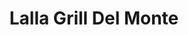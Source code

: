 ---
layout: place
title: "Lalla Grill Del Monte"
permalink: /california/monterey/lalla-grill-del-monte.html
stateAbbr: CA
stateName: California
cityName: Monterey
seo:
  name: "Lalla Grill Del Monte"
  type: Restaurant
  links: null
description: "Lalla Grill Del Monte serves delicious sushi in Monterey, California. Try fresh Japanese dishes for a great dining experience. "
place_id: ChIJh1XT7CzkjYAR3pWOcFHrjp4
photos:
  - name: >-
      places/ChIJh1XT7CzkjYAR3pWOcFHrjp4/photos/AeeoHcLnPiRlhfTF6_Sd_2-wbtVhKURJyhEXcJYYQQsNip_CfHxCcUYmOzEqXrSwiJrBFP9BzmAggJi4Sru6XCK0yxbW_fgUv_lHDFulk_hHTiSuY_ZVlHibviMh9ydqhL1gRjreFyBXZhQqmmMPY_v4b-4eWPKKbY_38Bwja1XZvV9ovUfTuy3idRPeMLTr69vlHrtR_9dCW6XXgW-Etok8uva52k3CYm8-DMzgdyoQpwIYEfed1uNmsQtxeQwR7kkp_Ceac1HtvEbmNzOkJH2KoAhq7NQ0kDkLP3NSZ6FXCU4DSKYoZz57Z8Tahf7UchKFVbbmEF02W6bX-Qv0JfOwqJ_7tBUf_rnluWIffC-Z4_urbi2IoAYmGxZ23e0q8L8gTSIguwU3SuH_Br5tKPdmHLQPOzH9e1U2SuHSKw_iQ-6lFjVZ
    widthPx: 4032
    heightPx: 3024
    authorAttributions:
      - displayName: Stinger GT2 tv
        uri: https://maps.google.com/maps/contrib/103260254133902819944
        photoUri: >-
          https://lh3.googleusercontent.com/a-/ALV-UjWCIe-NTmDbHo8FKH8uVz-fgEPR7eFcfMgfCQRDlW_AGESyyK4nUQ=s100-p-k-no-mo
    flagContentUri: >-
      https://www.google.com/local/imagery/report/?cb_client=maps_api_places.places_api&image_key=!1e10!2sCIHM0ogKEICAgIDk4vXd0wE&hl=en-US
    googleMapsUri: >-
      https://www.google.com/maps/place//data=!3m4!1e2!3m2!1sCIHM0ogKEICAgIDk4vXd0wE!2e10!4m2!3m1!1s0x808de42cecd35587:0x9e8eeb51708e95de
  - name: >-
      places/ChIJh1XT7CzkjYAR3pWOcFHrjp4/photos/AeeoHcL-XJSCySmsCWeojPtsy6ZglbSrxs2ysPKbko8IE6tuT_NnKuzRG7Cy3ylehTrkYQtqFwXl58ZjOCJ3WVdVDhrH0t6r8d0ZsVkApL4P0nSD6_pz1VlrjkeSN4cJ9PtxOExfdyuudyyh4dDA38nULkh_1Fo7ZX0p8DqPQRHqxDc90BVTn5cl70A9BPqUmn6blZ7T38K0puTf9M2W4OOySdcFVpDIotX3kUMSAGkbL6tD-nVabewDK_NMZL0Sm12wNG10Lq7Cl_D93C5qklJq2OMqDZKjwgUao1W_B6yZYqWPAQ
    widthPx: 1024
    heightPx: 683
    authorAttributions:
      - displayName: Lalla Grill Del Monte
        uri: https://maps.google.com/maps/contrib/110119147533770810951
        photoUri: >-
          https://lh3.googleusercontent.com/a-/ALV-UjWptW3APqMq7YdoJJyupR2VbCBiV0SXSzt9nceKUG_OsMmiDFuK=s100-p-k-no-mo
    flagContentUri: >-
      https://www.google.com/local/imagery/report/?cb_client=maps_api_places.places_api&image_key=!1e10!2sAF1QipNJI8PvYUXdXofZFnHluzp6pl-DkUKORoTt-FUW&hl=en-US
    googleMapsUri: >-
      https://www.google.com/maps/place//data=!3m4!1e2!3m2!1sAF1QipNJI8PvYUXdXofZFnHluzp6pl-DkUKORoTt-FUW!2e10!4m2!3m1!1s0x808de42cecd35587:0x9e8eeb51708e95de
  - name: >-
      places/ChIJh1XT7CzkjYAR3pWOcFHrjp4/photos/AeeoHcKWEBOtPb258VEynuyVa5OmOB9gTzQw6KKYb8LyxojfOuC_ZBv2-Kua8m0Bo8YTbT2IWdj_33t6LQXHW2NBtYgqySvImIsPRQV1izr3t2b6LFLvLgm2npfurNkH5XBr0qXcK10rUPIG4Z62hDaoparSY-u4GkncL_FKFCrxK1g2nPP5pLopT9U4lx4SYZP9okjx_Twasw6nJM5n1IWtAXuY2ydjTBntvemjDtJk0Gy5gOnqTVqM8QAUKgfgYkD31CBU1yFT5DsMglUCaxy2sQieWpISC9Ym5JWJ7iL14jc7OIWwebXnTDnjdOUcsyfQ8bc19VPeqmzg7XH0WCYK4iroeOfke8TXrE_bgbaYRNQSPCWHBeFSCtxcDxFnOFXwO8onVb4wS83hScdEe4fuwUi2MMM9DpUNukYxOwpiOnhT0cLQ
    widthPx: 4032
    heightPx: 1816
    authorAttributions:
      - displayName: Bob Herbig
        uri: https://maps.google.com/maps/contrib/110708919632317536359
        photoUri: >-
          https://lh3.googleusercontent.com/a/ACg8ocJ2amhpvJc9gL-jIsU809k6Fzf4aj8lNhsod2dUf3l0G3zcnic=s100-p-k-no-mo
    flagContentUri: >-
      https://www.google.com/local/imagery/report/?cb_client=maps_api_places.places_api&image_key=!1e10!2sCIHM0ogKEICAgMDI8dmBnQE&hl=en-US
    googleMapsUri: >-
      https://www.google.com/maps/place//data=!3m4!1e2!3m2!1sCIHM0ogKEICAgMDI8dmBnQE!2e10!4m2!3m1!1s0x808de42cecd35587:0x9e8eeb51708e95de
  - name: >-
      places/ChIJh1XT7CzkjYAR3pWOcFHrjp4/photos/AeeoHcIjrCgZanooJybdBHR-JjhTrmwIrv3MRx9NWNefuZmNPyA_q0F6gBoFN3AGS69tr2nWK0K_3CmOe2fAsVrt_U4m5v-uyiLPIa9GQCFJSgLh6fwwnXgq4wIV4OJW4uL_cpGNzK7S2utzLnLMwK6u5_pFVBqnXYNyIDZLnsMabK32P6BytBR4Vt7KgvZNWv48H8b2DdFJ0cGf_ZNcqsuT7TE-iCPGwKMDr3_J6OBrvRISay_U1Ha_vxdYjOX5s1A798m1gLFSVzUEqtWYkI2ERJI0Ij0i6TLMZwWrybl9CS6o9rMbao-Y6h76Mm94V8_ODc-gjEgD0Cw6OJUDhkb7qjP3GOAT72ham9tUx5PfsO_cyVXPnz920P4hFEGTad0P6kAdouPdJw5RrLeawdgKC7Uhb4EpNpyP1yKS20P_kgq6kHiy
    widthPx: 3024
    heightPx: 3024
    authorAttributions:
      - displayName: Esther B
        uri: https://maps.google.com/maps/contrib/103761073071690870234
        photoUri: >-
          https://lh3.googleusercontent.com/a-/ALV-UjWrg7ARsuRk-6RZC-he6vFXrNxiZbg3e_aKS9rY0l5TDsUqcOn4LQ=s100-p-k-no-mo
    flagContentUri: >-
      https://www.google.com/local/imagery/report/?cb_client=maps_api_places.places_api&image_key=!1e10!2sCIHM0ogKEICAgIDh4ZDstgE&hl=en-US
    googleMapsUri: >-
      https://www.google.com/maps/place//data=!3m4!1e2!3m2!1sCIHM0ogKEICAgIDh4ZDstgE!2e10!4m2!3m1!1s0x808de42cecd35587:0x9e8eeb51708e95de
  - name: >-
      places/ChIJh1XT7CzkjYAR3pWOcFHrjp4/photos/AeeoHcJSF_cyVsovYnopW6gYfwBekpFFmgasJDVCSi4i7zAxmG640rjlUGk2ky0Qx3nxUi91Tvk4YzBOF9QqTwUVmAJMhEzLY8N1G791s6GDvcX8-mbPhVjo5UxPsz4H4Ee2OFZUtogGPKyF4zXEgucUJ_spo_0yimZWXLi5tQdq-Iyv9GcHWFPNhFJ8XEpl_3EBHH_t3RMQj2ccrZv4knRQZdDbWqa5xtguD47wU3irWqzkkpVXf1nSV_VdVtUCa1fVCcSlq1odH-bgDJa2upjYX0nrsPKJ4S2ykACeC41HbBDm0LnZuvUTAlZX86gWZpctEaZo3s9krvkZ9DcNecYDcV9v_SFwozCn8NaJ4c0geKxvargzZ9WAM_p_Wo4HOhH68FsYTSubGJcBZVz_rzpDJlp1HU-oPOn54ispO2yCcK-cLg
    widthPx: 3000
    heightPx: 4000
    authorAttributions:
      - displayName: Jacqueline Lehr
        uri: https://maps.google.com/maps/contrib/111361267167569412786
        photoUri: >-
          https://lh3.googleusercontent.com/a-/ALV-UjWsoNch-4iFX9jLEFVRayaJvVMRnn54rRHRp8IjzYO4R6SkK7GpXg=s100-p-k-no-mo
    flagContentUri: >-
      https://www.google.com/local/imagery/report/?cb_client=maps_api_places.places_api&image_key=!1e10!2sCIHM0ogKEICAgID_v8-YeA&hl=en-US
    googleMapsUri: >-
      https://www.google.com/maps/place//data=!3m4!1e2!3m2!1sCIHM0ogKEICAgID_v8-YeA!2e10!4m2!3m1!1s0x808de42cecd35587:0x9e8eeb51708e95de
  - name: >-
      places/ChIJh1XT7CzkjYAR3pWOcFHrjp4/photos/AeeoHcIUENbigwS5iKm7Ose41pa6Dsc5JZx8fLAgQsIQiLdP2FwuP-zy30LjRJCtoB_BuRC8z2gFbw7VYPdPBC0DbVeirWcNFNe9xn9uvy24HdGfBYSM8WG-y1RVsDe9cGZMVO-46kEG6HQJIB_jRVCTIvvFS638FteOD5VEY_Rv2t55fGq5pM6jTSgMFGoYUqjf-Wc7Py2yJxYbbGmDPj1oOur-nyD7G_h_60yb2EzfsPVl1HJHKrseIsLB-ZVyOB-nXazmRBBe1Cft-gt1bSSEJb1BoY-1E10ZdFcS1bucaCG1P4z0K2xStnWEQhtx2U2LxXON5szdsuoJ4cqKuCwjupm_cdCv2xstl7Dpo-Ds0WkgAacCrutaaGAgChZkezKO18rHJN9C1Ez3-gHIBvgckbdavKNbuUxcv8dY45va485EOHc
    widthPx: 3024
    heightPx: 3024
    authorAttributions:
      - displayName: Kellie Dougherty
        uri: https://maps.google.com/maps/contrib/103492944438098961348
        photoUri: >-
          https://lh3.googleusercontent.com/a-/ALV-UjVBGX4lVPv99qQibuTyHN-Zco7wEigelJGP-uTZltcEKsSVbz0sAw=s100-p-k-no-mo
    flagContentUri: >-
      https://www.google.com/local/imagery/report/?cb_client=maps_api_places.places_api&image_key=!1e10!2sCIHM0ogKEICAgID71oHV_gE&hl=en-US
    googleMapsUri: >-
      https://www.google.com/maps/place//data=!3m4!1e2!3m2!1sCIHM0ogKEICAgID71oHV_gE!2e10!4m2!3m1!1s0x808de42cecd35587:0x9e8eeb51708e95de
  - name: >-
      places/ChIJh1XT7CzkjYAR3pWOcFHrjp4/photos/AeeoHcKdaxnAiEZNBq6cU_VolFbFVs3R1k7kVTfI20oRf9eFhRVPeF53E2eA0Y2QspeDkbLgLDP6tr51CkGSDUxw8CdRegLFqbmn9PikawVKfico5WgthyZxeMgz2sXSY5fiO9ZsmKF71bNpd3eK8zXPFFkHuXd5U51sjZvz12o3WrfNqHRXRU5i0BHsnnszQNvRdOtEOR27WBeZNaWcphjmK4wT8Sl-9uwMftcM6dmlzr3bTMEsNt9R6FA70FxTQdYOyHp-lsxYGq3nA7icsnTWfOOiueM6esjndkSa7MxQzkQVbyIz6wmew9VkkWabB_nmsL4wRX_jpIeQnVjOBsxyUo1W3h5n5DyuN5vIyWbs-TaofhpC1d3pBuu3ieZUMcF4GHQhUyQZXaL7SYm4vAx-qqgpIuyW7uKBokpuUcHCGoW06Bs
    widthPx: 3024
    heightPx: 4032
    authorAttributions:
      - displayName: Priyanka Bengaluru
        uri: https://maps.google.com/maps/contrib/115563461435895726756
        photoUri: >-
          https://lh3.googleusercontent.com/a-/ALV-UjXzKrE5m-xyuPYXGskrcBPnmqNtAkK5TRrDI90QMGZ-vbNSauVR=s100-p-k-no-mo
    flagContentUri: >-
      https://www.google.com/local/imagery/report/?cb_client=maps_api_places.places_api&image_key=!1e10!2sCIHM0ogKEICAgMDQt93xxAE&hl=en-US
    googleMapsUri: >-
      https://www.google.com/maps/place//data=!3m4!1e2!3m2!1sCIHM0ogKEICAgMDQt93xxAE!2e10!4m2!3m1!1s0x808de42cecd35587:0x9e8eeb51708e95de
  - name: >-
      places/ChIJh1XT7CzkjYAR3pWOcFHrjp4/photos/AeeoHcKQE0oSOL-AZllC0Ksu-jweEXZ-YI_Fie5YpKFrNAmbv0E8HMICEbZJ2NJwV_MplSfw0n_oyi0thAnNMQQgDlAn_y-uhRqxMRfwQWvik_S41LbpOvFpsUgkYYoNTFAkSoGtIEOxr1D4lmt_09TnpiAtlilrwLpYVIzi1h_OfOcpOTwNH1QvUc5REImIayALhy8K_TB6mmrUVW0ofAsZEAEeAWLVpcD2oC_ktwx-b5nSCghfKQ_x2d8rdT8YU_DbSj2PMrVniiSrtaFJkQczassF_A2e7KoVOyEvO5MBCnH6Eq-lQG1gfnd9brK-BobmyOEj3w2acVusgRkvtCI11ikm5ZB86Wcu5uXed9K18CH2-karAoPy4S_OyrjqnBhcGaXTXtz7QBdXqO9CLrjVGCCRNlsBupxesyDEK8ltmYv72w
    widthPx: 4000
    heightPx: 2252
    authorAttributions:
      - displayName: David King
        uri: https://maps.google.com/maps/contrib/118405034138619295923
        photoUri: >-
          https://lh3.googleusercontent.com/a/ACg8ocIW8Lj8d8-bEANRGop4Yo_Zj9pr40AZbYgRvSrMtDE30hSL3g=s100-p-k-no-mo
    flagContentUri: >-
      https://www.google.com/local/imagery/report/?cb_client=maps_api_places.places_api&image_key=!1e10!2sCIHM0ogKEICAgIDjs4mcSA&hl=en-US
    googleMapsUri: >-
      https://www.google.com/maps/place//data=!3m4!1e2!3m2!1sCIHM0ogKEICAgIDjs4mcSA!2e10!4m2!3m1!1s0x808de42cecd35587:0x9e8eeb51708e95de
  - name: >-
      places/ChIJh1XT7CzkjYAR3pWOcFHrjp4/photos/AeeoHcIO74ooEaq75llOMf9XGLyFSanqo6pj-6iAVSaOGlONsG8-k3YiJTQsAdnIZoGEUJf2SuOKEKoEq3dSdG7KOQtZ7jk1nPTmYz4GAWxljYK-zIzHgA3IUgAi2XhlRVJZJbKD9jvB1KniItxguZDAeCWEAQhoTRy7vwdnkc5PYwZg0bp1h9MkK8zX_DYcfOKkuHXbEWr2CAGbW9iIh6TEWWfC5u6-2bXqkjsq_jT7FmmAP5yPrQ2jvmbwud3Lc824Z6bY8NIFv-q7RtVppgyJ-BE_XhvREAs7j1scdoPWlydXVslTUARTaIDnUp_eAH9Cbs0TvRW5sFQK_bfjuOglDDH0njP3vFtDlFiiQdMzmG1bb5FTM8wqE_4ZJGPPbP0kLTz6NZ6KaWMhX8M3I9py7lXyIjhzydd0I54e-XqFBh6nN4-d
    widthPx: 3024
    heightPx: 4032
    authorAttributions:
      - displayName: Priyanka Bengaluru
        uri: https://maps.google.com/maps/contrib/115563461435895726756
        photoUri: >-
          https://lh3.googleusercontent.com/a-/ALV-UjXzKrE5m-xyuPYXGskrcBPnmqNtAkK5TRrDI90QMGZ-vbNSauVR=s100-p-k-no-mo
    flagContentUri: >-
      https://www.google.com/local/imagery/report/?cb_client=maps_api_places.places_api&image_key=!1e10!2sCIHM0ogKEICAgMDQt93xpAE&hl=en-US
    googleMapsUri: >-
      https://www.google.com/maps/place//data=!3m4!1e2!3m2!1sCIHM0ogKEICAgMDQt93xpAE!2e10!4m2!3m1!1s0x808de42cecd35587:0x9e8eeb51708e95de
  - name: >-
      places/ChIJh1XT7CzkjYAR3pWOcFHrjp4/photos/AeeoHcLmav2nSN8samDMvzQewdmRXLlfmBaPyBhN-SnJ1Vv7F-coCODGZWc0CdjKn-poEEnAOFrTqGyaDYwoqoR4Ml0iSbhg91iC5_KL07HBxaber2ebLUNChhANclyn8f6cFTfSuWYqzwc1S80pO7FrZrjyfHBfqPLv8GnmhMLxoTrTYdXFXEve3Mhi4zrRgi1Od-6obIYXv7pgFHQwNmgH9nsR1aEeqOtmPRofJA13jwXQ8HiWi6BS4aCvI42uEShQgVobR7W0fAARtuNOQbbjYsJ0sZH02k51LFY8h1BB5pUxCA
    widthPx: 1024
    heightPx: 683
    authorAttributions:
      - displayName: Lalla Grill Del Monte
        uri: https://maps.google.com/maps/contrib/110119147533770810951
        photoUri: >-
          https://lh3.googleusercontent.com/a-/ALV-UjWptW3APqMq7YdoJJyupR2VbCBiV0SXSzt9nceKUG_OsMmiDFuK=s100-p-k-no-mo
    flagContentUri: >-
      https://www.google.com/local/imagery/report/?cb_client=maps_api_places.places_api&image_key=!1e10!2sAF1QipNmxVgkUwOOiP37dEGym2h2-sy5jZI4kCDWRqPz&hl=en-US
    googleMapsUri: >-
      https://www.google.com/maps/place//data=!3m4!1e2!3m2!1sAF1QipNmxVgkUwOOiP37dEGym2h2-sy5jZI4kCDWRqPz!2e10!4m2!3m1!1s0x808de42cecd35587:0x9e8eeb51708e95de
address: 1400 Del Monte Center, Monterey, CA 93940, USA
street: 1400 Del Monte Center
city: Monterey
state: CA
zip: '93940'
country: USA
neighborhood: null
latitude: '36.583479'
longitude: '-121.894845'
accessibility_options:
  wheelchairAccessibleParking: true
  wheelchairAccessibleEntrance: true
  wheelchairAccessibleRestroom: true
  wheelchairAccessibleSeating: true
business_status: OPERATIONAL
name: Lalla Grill Del Monte
google_maps_links:
  directionsUri: >-
    https://www.google.com/maps/dir//''/data=!4m7!4m6!1m1!4e2!1m2!1m1!1s0x808de42cecd35587:0x9e8eeb51708e95de!3e0
  placeUri: https://maps.google.com/?cid=11425328039698798046
  writeAReviewUri: >-
    https://www.google.com/maps/place//data=!4m3!3m2!1s0x808de42cecd35587:0x9e8eeb51708e95de!12e1
  reviewsUri: >-
    https://www.google.com/maps/place//data=!4m4!3m3!1s0x808de42cecd35587:0x9e8eeb51708e95de!9m1!1b1
  photosUri: >-
    https://www.google.com/maps/place//data=!4m3!3m2!1s0x808de42cecd35587:0x9e8eeb51708e95de!10e5
primary_type: Bar & Grill
opening_hours:
  regular: null
  current: null
secondary_opening_hours:
  regular:
    weekdayDescriptions: null
    type: null
  current:
    weekdayDescriptions: null
    type: null
phone: null
price_level: null
price_range: null
rating: null
rating_count: 0
website: null
reviews: null
parking_options: null
payment_options: null
allow_dogs: null
curbside_pickup: null
delivery: null
dine_in: null
good_for_children: null
good_for_groups: null
good_for_sports: null
live_music: null
menu_for_children: null
outdoor_seating: null
reservable: null
restroom: null
serves_beer: null
serves_breakfast: null
serves_brunch: null
serves_cocktails: null
serves_coffee: null
serves_dinner: null
serves_dessert: null
serves_lunch: null
serves_vegetarian_food: null
serves_wine: null
takeout: null
update_category: essentials
summary: null

---